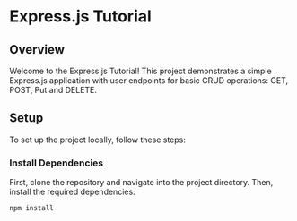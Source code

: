 # Express.js Tutorial

## Overview

Welcome to the Express.js Tutorial! This project demonstrates a simple Express.js application with user endpoints for basic CRUD operations: GET, POST, Put and DELETE.

## Setup

To set up the project locally, follow these steps:

### Install Dependencies

First, clone the repository and navigate into the project directory. Then, install the required dependencies:

```bash
npm install
